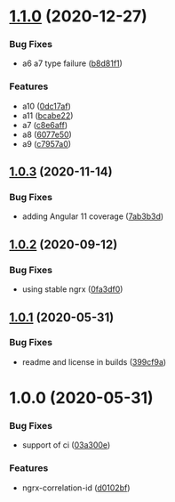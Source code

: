 # [1.1.0](https://github.com/satanTime/ngrx-correlation-id/compare/v1.0.3...v1.1.0) (2020-12-27)

### Bug Fixes

-   a6 a7 type failure ([b8d81f1](https://github.com/satanTime/ngrx-correlation-id/commit/b8d81f1ba04dcdef090a4a12c5b320525dbc3cd8))

### Features

-   a10 ([0dc17af](https://github.com/satanTime/ngrx-correlation-id/commit/0dc17afbe60d11cdd393fee96e4e508c84344955))
-   a11 ([bcabe22](https://github.com/satanTime/ngrx-correlation-id/commit/bcabe2265edaa16ba10ad77c75fa82d1dbeefd19))
-   a7 ([c8e6aff](https://github.com/satanTime/ngrx-correlation-id/commit/c8e6affb4e874ef26c345d5745e08a88e6f4a5db))
-   a8 ([6077e50](https://github.com/satanTime/ngrx-correlation-id/commit/6077e508aebac64f00335ef31b25a74fd97c9e49))
-   a9 ([c7957a0](https://github.com/satanTime/ngrx-correlation-id/commit/c7957a0f98c1993a172b4c184646483d3369c5f2))

## [1.0.3](https://github.com/satanTime/ngrx-correlation-id/compare/v1.0.2...v1.0.3) (2020-11-14)

### Bug Fixes

-   adding Angular 11 coverage ([7ab3b3d](https://github.com/satanTime/ngrx-correlation-id/commit/7ab3b3d1a37d051ddad55ffc1f0e724a750413ef))

## [1.0.2](https://github.com/satanTime/ngrx-correlation-id/compare/v1.0.1...v1.0.2) (2020-09-12)

### Bug Fixes

-   using stable ngrx ([0fa3df0](https://github.com/satanTime/ngrx-correlation-id/commit/0fa3df03d4e1cd2856ad625e8cb69984d449248d))

## [1.0.1](https://github.com/satanTime/ngrx-correlation-id/compare/v1.0.0...v1.0.1) (2020-05-31)

### Bug Fixes

-   readme and license in builds ([399cf9a](https://github.com/satanTime/ngrx-correlation-id/commit/399cf9a8423c765a7feafb63f1300be9497c0f4d))

# 1.0.0 (2020-05-31)

### Bug Fixes

-   support of ci ([03a300e](https://github.com/satanTime/ngrx-correlation-id/commit/03a300e006b379455e3e98b1f7062ef7ecb8df00))

### Features

-   ngrx-correlation-id ([d0102bf](https://github.com/satanTime/ngrx-correlation-id/commit/d0102bff07796c5a2ba3be4f4f248a97991857c6))

